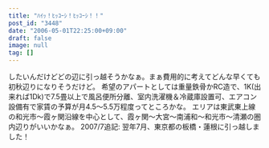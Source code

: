 ```yaml
---
title: "ﾊｲｯ！ﾋｯｺｰｼ！ﾋｯｺｰｼ！！"
post_id: "3448"
date: "2006-05-01T22:25:00+09:00"
draft: false
image: null
tag: []
---
```



したいんだけどどの辺に引っ越そうかなぁ。まぁ費用的に考えてどんな早くても初秋辺りになりそうだけど。 希望のアパートとしては重量鉄骨かRC造で、1K(出来れば1Dk)で7.5畳以上で風呂便所分離、室内洗濯機＆冷蔵庫設置可、エアコン設備有で家賃の予算が月4.5～5.5万程度ってところかな。 エリアは東武東上線の和光市～霞ヶ関沿線を中心として、霞ヶ関～大宮～南浦和～和光市～清瀬の圏内辺りがいいかなぁ。  2007/7追記: 翌年7月、東京都の板橋・蓮根に引っ越しました！
